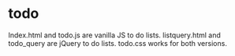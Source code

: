 # todo
Index.html and todo.js are vanilla JS to do lists.
listquery.html and todo_query are jQuery to do lists.
todo.css works for both versions.
